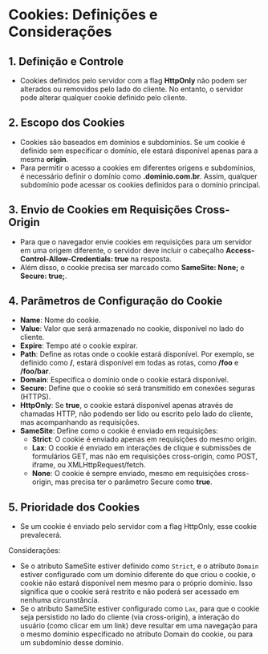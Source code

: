 # Cookies: Definições e Considerações

## 1. Definição e Controle
- Cookies definidos pelo servidor com a flag **HttpOnly** não podem ser alterados ou removidos pelo lado do cliente. No entanto, o servidor pode alterar qualquer cookie definido pelo cliente.

## 2. Escopo dos Cookies
- Cookies são baseados em domínios e subdomínios. Se um cookie é definido sem especificar o domínio, ele estará disponível apenas para a mesma **origin**.
- Para permitir o acesso a cookies em diferentes origens e subdomínios, é necessário definir o domínio como **.dominio.com.br**. Assim, qualquer subdomínio pode acessar os cookies definidos para o domínio principal.

## 3. Envio de Cookies em Requisições Cross-Origin
- Para que o navegador envie cookies em requisições para um servidor em uma origem diferente, o servidor deve incluir o cabeçalho **Access-Control-Allow-Credentials: true** na resposta.
- Além disso, o cookie precisa ser marcado como **SameSite: None;** e **Secure: true;**.

## 4. Parâmetros de Configuração do Cookie
- **Name**: Nome do cookie.
- **Value**: Valor que será armazenado no cookie, disponível no lado do cliente.
- **Expire**: Tempo até o cookie expirar.
- **Path**: Define as rotas onde o cookie estará disponível. Por exemplo, se definido como **/**, estará disponível em todas as rotas, como **/foo** e **/foo/bar**.
- **Domain**: Especifica o domínio onde o cookie estará disponível.
- **Secure**: Define que o cookie só será transmitido em conexões seguras (HTTPS).
- **HttpOnly**: Se **true**, o cookie estará disponível apenas através de chamadas HTTP, não podendo ser lido ou escrito pelo lado do cliente, mas acompanhando as requisições.
- **SameSite**: Define como o cookie é enviado em requisições:
  - **Strict**: O cookie é enviado apenas em requisições do mesmo origin.
  - **Lax**: O cookie é enviado em interações de clique e submissões de formulários GET, mas não em requisições cross-origin, como POST, iframe, ou XMLHttpRequest/fetch.
  - **None**: O cookie é sempre enviado, mesmo em requisições cross-origin, mas precisa ter o parâmetro Secure como **true**.

## 5. Prioridade dos Cookies
- Se um cookie é enviado pelo servidor com a flag HttpOnly, esse cookie prevalecerá.


Considerações:
- Se o atributo SameSite estiver definido como `Strict`, e o atributo `Domain` estiver configurado com um domínio diferente do que criou o cookie, o cookie não estará disponível nem mesmo para o próprio domínio. Isso significa que o cookie será restrito e não poderá ser acessado em nenhuma circunstância.
- Se o atributo SameSite estiver configurado como `Lax`, para que o cookie seja persistido no lado do cliente (via cross-origin), a interação do usuário (como clicar em um link) deve resultar em uma navegação para o mesmo domínio especificado no atributo Domain do cookie, ou para um subdomínio desse domínio.